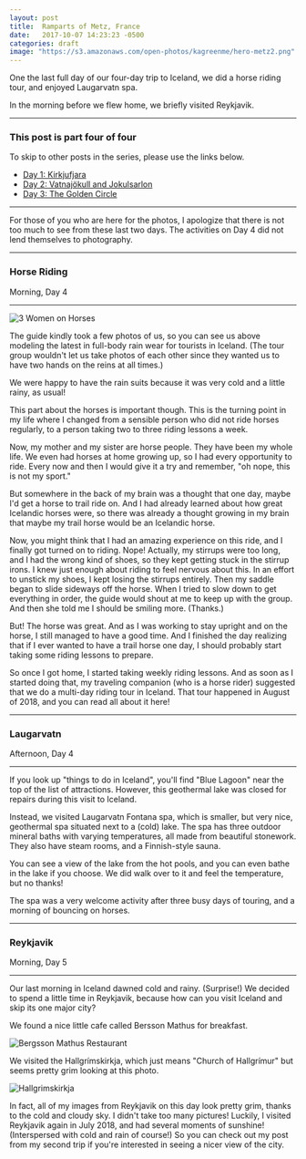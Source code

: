 ```yaml
---
layout: post
title:  Ramparts of Metz, France
date:   2017-10-07 14:23:23 -0500
categories: draft
image: "https://s3.amazonaws.com/open-photos/kagreenme/hero-metz2.png"
---
```


One the last full day of our four-day trip to Iceland, we did a horse riding tour, and enjoyed Laugarvatn spa.

In the morning before we flew home, we briefly visited Reykjavik.

<!--more-->

----

<h3>This post is part four of four</h3>
<p>To skip to other posts in the series, please use the links below.</p>
<ul>
  <li><a href="{{ site.url }}/posts/iceland-southern-coast-day-1.html/">Day 1: Kirkjufjara</a></li>
  <li><a href="{{ site.url }}/posts/iceland-southern-coast-day-2.html">Day 2: Vatnajökull and Jokulsarlon</a></li>
  <li><a href="{{ site.url }}/posts/iceland-southern-coast-day-3.html">Day 3: The Golden Circle</a></li>
</ul>

----

For those of you who are here for the photos, I apologize that there is not too much to see from these last two days. The activities on Day 4 did not lend themselves to photography.

----

<h3>Horse Riding</h3>
<p>Morning, Day 4</p>

----

<img src="/img/blank.png" alt="3 Women on Horses" data-echo="https://s3.amazonaws.com/open-photos/kagreenme/iceland2017-riding.jpg" class="img-fluid">

The guide kindly took a few photos of us, so you can see us above modeling the latest in full-body rain wear for tourists in Iceland. (The tour group wouldn't let us take photos of each other since they wanted us to have two hands on the reins at all times.)

We were happy to have the rain suits because it was very cold and a little rainy, as usual!

This part about the horses is important though. This is the turning point in my life where I changed from a sensible person who did not ride horses regularly, to a person taking two to three riding lessons a week.

Now, my mother and my sister are horse people. They have been my whole life. We even had horses at home growing up, so I had every opportunity to ride. Every now and then I would give it a try and remember, "oh nope, this is not my sport."

But somewhere in the back of my brain was a thought that one day, maybe I'd get a horse to trail ride on. And I had already learned about how great Icelandic horses were, so there was already a thought growing in my brain that maybe my trail horse would be an Icelandic horse.

Now, you might think that I had an amazing experience on this ride, and I finally got turned on to riding. Nope! Actually, my stirrups were too long, and I had the wrong kind of shoes, so they kept getting stuck in the stirrup irons. I knew just enough about riding to feel nervous about this. In an effort to unstick my shoes, I kept losing the stirrups entirely. Then my saddle began to slide sideways off the horse. When I tried to slow down to get everything in order, the guide would shout at me to keep up with the group. And then she told me I should be smiling more. (Thanks.)

But! The horse was great. And as I was working to stay upright and on the horse, I still managed to have a good time. And I finished the day realizing that if I ever wanted to have a trail horse one day, I should probably start taking some riding lessons to prepare.

So once I got home, I started taking weekly riding lessons. And as soon as I started doing that, my traveling companion (who is a horse rider) suggested that we do a multi-day riding tour in Iceland. That tour happened in August of 2018, and you can read all about it here!

----

<h3>Laugarvatn</h3>
<p>Afternoon, Day 4</p>

----

If you look up "things to do in Iceland", you'll find "Blue Lagoon" near the top of the list of attractions. However, this geothermal lake was closed for repairs during this visit to Iceland.

Instead, we visited Laugarvatn Fontana spa, which is smaller, but very nice, geothermal spa situated next to a (cold) lake. The spa has three outdoor mineral baths with varying temperatures, all made from beautiful stonework. They also have steam rooms, and a Finnish-style sauna.

You can see a view of the lake from the hot pools, and you can even bathe in the lake if you choose. We did walk over to it and feel the temperature, but no thanks!

The spa was a very welcome activity after three busy days of touring, and a morning of bouncing on horses.

----

<h3>Reykjavik</h3>
<p>Morning, Day 5</p>

----

Our last morning in Iceland dawned cold and rainy. (Surprise!) We decided to spend a little time in Reykjavik, because how can you visit Iceland and skip its one major city?

We found a nice little cafe called Bersson Mathus for breakfast.

<img src="/img/blank.png" alt="Bergsson Mathus Restaurant" data-echo="https://s3.amazonaws.com/open-photos/kagreenme/iceland2017-bergsson-mathus.png" class="img-fluid">

We visited the Hallgrímskirkja, which just means "Church of Hallgrímur" but seems pretty grim looking at this photo.

<img src="/img/blank.png" alt="Hallgrimskirkja" data-echo="https://s3.amazonaws.com/open-photos/kagreenme/iceland2017-reykjavik.png" class="img-fluid">

In fact, all of my images from Reykjavik on this day look pretty grim, thanks to the cold and cloudy sky. I didn't take too many pictures! Luckily, I visited Reykjavik again in July 2018, and had several moments of sunshine! (Interspersed with cold and rain of course!) So you can check out my post from my second trip if you're interested in seeing a nicer view of the city.
